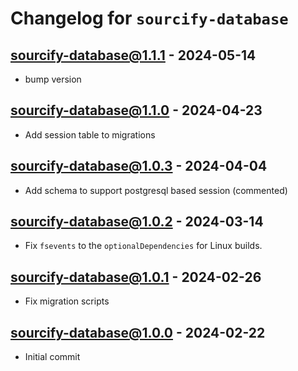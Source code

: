 # Changelog for `sourcify-database`

## sourcify-database@1.1.1 - 2024-05-14

- bump version

## sourcify-database@1.1.0 - 2024-04-23

- Add session table to migrations 

## sourcify-database@1.0.3 - 2024-04-04

- Add schema to support postgresql based session (commented)

## sourcify-database@1.0.2 - 2024-03-14

- Fix `fsevents` to the `optionalDependencies` for Linux builds.

## sourcify-database@1.0.1 - 2024-02-26

- Fix migration scripts

## sourcify-database@1.0.0 - 2024-02-22

- Initial commit
